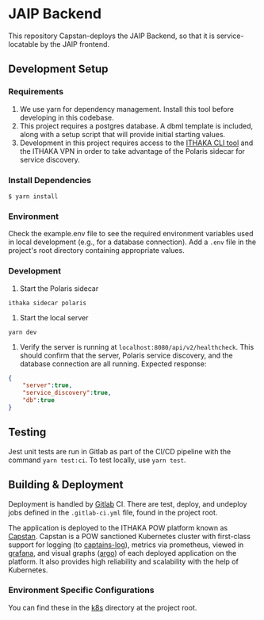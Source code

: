 # JAIP Backend

This repository Capstan-deploys the JAIP Backend, so that it is service-locatable by the JAIP frontend.

## Development Setup

### Requirements
1. We use yarn for dependency management. Install this tool before developing in this codebase.
1. This project requires a postgres database. A dbml template is included, along with a setup script that will provide initial starting values.
1. Development in this project requires access to the [ITHAKA CLI tool](https://github.com/ithaka/ithaka-cli?tab=readme-ov-file) and the ITHAKA VPN in order to take advantage of the Polaris sidecar for service discovery.

### Install Dependencies
```
$ yarn install
```

### Environment
Check the example.env file to see the required environment variables used in local development (e.g., for a database connection). Add a `.env` file in the project's root directory containing appropriate values.

### Development
1. Start the Polaris sidecar
```
ithaka sidecar polaris
```
1. Start the local server
```
yarn dev
```
1. Verify the server is running at `localhost:8080/api/v2/healthcheck`. This should confirm that the server, Polaris service discovery, and the database connection are all running. Expected response:
```json
{
    "server":true,
    "service_discovery":true,
    "db":true
}
```
## Testing
Jest unit tests are run in Gitlab as part of the CI/CD pipeline with the command `yarn test:ci`. To test locally, use `yarn test`. 

## Building & Deployment
Deployment is handled by [Gitlab](https://gitlab.com/capstan/platform-apps/labs/constellate-backend) CI. There are test, deploy, and undeploy jobs defined in the `.gitlab-ci.yml` file, found in the project root.

The application is deployed to the ITHAKA POW platform known as [Capstan](https://wiki.ithaka.org/display/softdel/Capstan+Software+Delivery+Home). Capstan is a POW sanctioned Kubernetes cluster with first-class support for logging (to [captains-log](https://super-dashboard.apps.prod.cirrostratus.org/index/search)), metrics via prometheus, viewed in [grafana](http://grafana.acorn.cirrostratus.org/d/ac7795b9-1e37-4042-9fd6-fe81bcbdb47f/constellate-performance-prod), and visual graphs ([argo](https://argocd.eks.test.cirrostratus.org/)) of each deployed application on the platform. It also provides high reliability and scalability with the help of Kubernetes.

### Environment Specific Configurations
You can find these in the [k8s](k8s/) directory at the project root.
